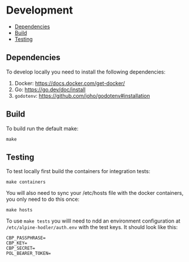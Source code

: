 # Development

- [Dependencies](#dependencies)
- [Build](#build)
- [Testing](#testing)

## Dependencies
To develop locally you need to install the following dependencies:

1. Docker: https://docs.docker.com/get-docker/
2. Go: https://go.dev/doc/install
3. `godotenv`: https://github.com/joho/godotenv#installation

## Build

To build run the default make:

```
make
```

## Testing

To test locally first build the containers for integration tests:

```
make containers
```

You will also need to sync your /etc/hosts file with the docker containers, you only need to do this once:

```
make hosts
```

To use `make tests` you willl need to ndd an environment configuration at `/etc/alpine-hodler/auth.env` with the test keys. It should look like this:

```.env
CBP_PASSPHRASE=
CBP_KEY=
CBP_SECRET=
POL_BEARER_TOKEN=
```


